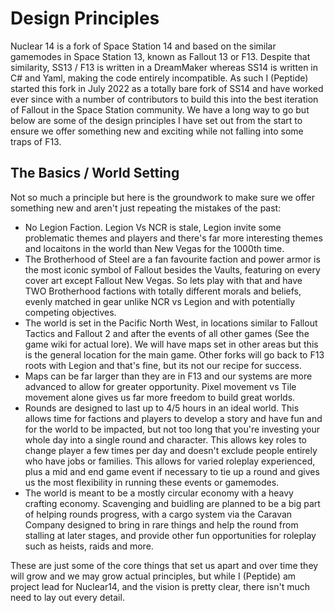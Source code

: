 # Design Principles
Nuclear 14 is a fork of Space Station 14 and based on the similar gamemodes in Space Station 13, known as Fallout 13 or F13. Despite that similarity, SS13 / F13 is written in a DreamMaker whereas SS14 is written in C# and Yaml, making the code entirely incompatible. As such I (Peptide) started this fork in July 2022 as a totally bare fork of SS14 and have worked ever since with a number of contributors to build this into the best iteration of Fallout in the Space Station community. We have a long way to go but below are some of the design principles I have set out from the start to ensure we offer something new and exciting while not falling into some traps of F13.

## The Basics / World Setting
Not so much a principle but here is the groundwork to make sure we offer something new and aren't just repeating the mistakes of the past:
- No Legion Faction. Legion Vs NCR is stale, Legion invite some problematic themes and players and there's far more interesting themes and locaitons in the world than New Vegas for the 1000th time.
- The Brotherhood of Steel are a fan favourite faction and power armor is the most iconic symbol of Fallout besides the Vaults, featuring on every cover art except Fallout New Vegas. So lets play with that and have TWO Brotherhood factions with totally different morals and beliefs, evenly matched in gear unlike NCR vs Legion and with potentially competing objectives.
- The world is set in the Pacific North West, in locations similar to Fallout Tactics and Fallout 2 and after the events of all other games (See the game wiki for actual lore). We will have maps set in other areas but this is the general location for the main game. Other forks will go back to F13 roots with Legion and that's fine, but its not our recipe for success.
- Maps can be far larger than they are in F13 and our systems are more advanced to allow for greater opportunity. Pixel movement vs Tile movement alone gives us far more freedom to build great worlds.
- Rounds are designed to last up to 4/5 hours in an ideal world. This allows time for factions and players to develop a story and have fun and for the world to be impacted, but not too long that you're investing your whole day into a single round and character. This allows key roles to change player a few times per day and doesn't exclude people entirely who have jobs or families. This allows for varied roleplay experienced, plus a mid and end game event if necessary to tie up a round and gives us the most flexibility in running these events or gamemodes.
- The world is meant to be a mostly circular economy with a heavy crafting economy. Scavenging and buidling are planned to be a big part of helping rounds progress, with a cargo system via the Caravan Company designed to bring in rare things and help the round from stalling at later stages, and provide other fun opportunities for roleplay such as heists, raids and more.

These are just some of the core things that set us apart and over time they will grow and we may grow actual principles, but while I (Peptide) am project lead for Nuclear14, and the vision is pretty clear, there isn't much need to lay out every detail.
